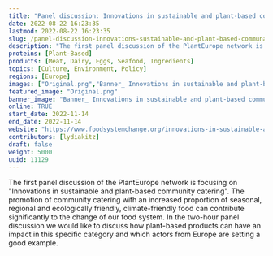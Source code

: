 ```yaml
---
title: "Panel discussion: Innovations in sustainable and plant-based communal catering"
date: 2022-08-22 16:23:35
lastmod: 2022-08-22 16:23:35
slug: /panel-discussion-innovations-sustainable-and-plant-based-communal-catering
description: "The first panel discussion of the PlantEurope network is focusing on \"Innovations in sustainable and plant-based community catering\". The promotion of community catering with an increased proportion of seasonal, regional and ecologically friendly, climate-friendly food can contribute significantly to the change of our food system. In the two-hour panel discussion we would like to discuss how plant-based products can have an impact in this specific category and which actors from Europe are setting a good example. "
proteins: [Plant-Based]
products: [Meat, Dairy, Eggs, Seafood, Ingredients]
topics: [Culture, Environment, Policy]
regions: [Europe]
images: ["Original.png","Banner_ Innovations in sustainable and plant-based communal catering .jpg"]
featured_image: "Original.png"
banner_image: "Banner_ Innovations in sustainable and plant-based communal catering .jpg"
online: TRUE
start_date: 2022-11-14
end_date: 2022-11-14
website: "https://www.foodsystemchange.org/innovations-in-sustainable-and-plant-based-communal-catering"
contributors: [lydiakitz]
draft: false
weight: 5000
uuid: 11129
---
```

<p>The first panel discussion of the PlantEurope network is focusing on "Innovations in sustainable and plant-based community catering". The promotion of community catering with an increased proportion of seasonal, regional and ecologically friendly, climate-friendly food can contribute significantly to the change of our food system. In the two-hour panel discussion we would like to discuss how plant-based products can have an impact in this specific category and which actors from Europe are setting a good example. </p>

